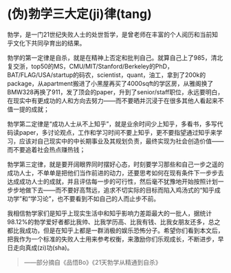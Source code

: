 # (伪)勃学三大定(ji)律(tang)

<!--more-->


勃学，是一门21世纪失败人士的处世哲学，是曾老师在丰富的个人阅历和当前知乎文化下共同孕育出的结果。

勃学的第一定律是自杀，就是在精神上否定和批判自己。就算自己上了985，清北复交浙，top50的MS，CMU/MIT/Stanford/Berkeley的PhD，BAT/FLAG/USA/startup的码农，scientist，quant，油工，拿到了200k的package，从apartment搬进了小黑屋再买了4000sqft的学区房，从雅阁换了BMW328再换了911，发了顶会的paper，升到了senior/staff职位，永远要明白，在现实中有更成功的人和方向去努力——而不要晒并沉浸于在很多其他人看起来不值一提的成就；

勃学第二定律是“成功人士从不上知乎”，就是业余时间少上知乎，多看书，多写代码读paper，多讨论观点，工作和学习时间不要上知乎，更不要指望通过知乎来学习，应该对自己现实中的中长期事业及其规划负责，最终实现为社会创造价值——而不要追着社会热点赚热钱；

勃学第三定律，就是要开阔眼界同时摆好心态，时刻要学习那些和自己一步之遥的成功人士，不单单是把他们当作前进的动力，还要思考如何在现有条件下一步步去达成成功人士的成就，并且评估每一步的可行性，然后毫不犹豫地开始按照计划一步步地做下去——而不要好高骛远，追求不切实际的目标而陷入鸡汤式的“知乎成功学”和“学习论”，也不要看到不如自己的人而止步不前。

我相信勃学家们是知乎上现实生活中和知乎影响力差距最大的一批人，据统计98.12%的勃学爱好者都比我帅、比我学历高、比我有钱、比我女朋友还多，总之都比我成功，但是在知乎上都是一群消极的娱乐恐怖分子。希望你们看到本文后，把我作为一个标准的失败人士用来参考权衡，来激励你们乐观成长，不断进步，早日走向真成(zi)功(sha)。

> ——部分摘自《品悟Bo》《21天勃学从精通到自杀》
